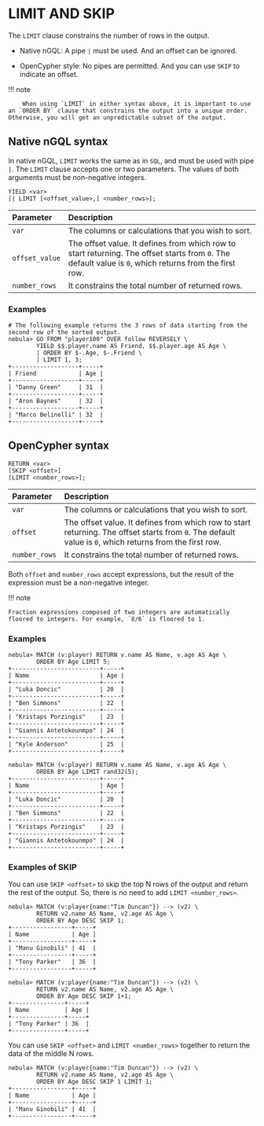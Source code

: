 # LIMIT AND SKIP

The `LIMIT` clause constrains the number of rows in the output.

- Native nGQL: A pipe `|` must be used. And an offset can be ignored.

- OpenCypher style: No pipes are permitted. And you can use `SKIP` to indicate an offset.

!!! note

        When using `LIMIT` in either syntax above, it is important to use an `ORDER BY` clause that constrains the output into a unique order. Otherwise, you will get an unpredictable subset of the output.

## Native nGQL syntax

In native nGQL, `LIMIT` works the same as in `SQL`, and must be used with pipe `|`. The `LIMIT` clause accepts one or two parameters. The values of both arguments must be non-negative integers.

```ngql
YIELD <var>
[| LIMIT [<offset_value>,] <number_rows>];
```

|Parameter|Description|
|:--|:--|
|`var`|The columns or calculations that you wish to sort.|
|`offset_value`|The offset value. It defines from which row to start returning. The offset starts from `0`. The default value is `0`, which returns from the first row.|
|`number_rows`|It constrains the total number of returned rows.|

### Examples

```ngql
# The following example returns the 3 rows of data starting from the second row of the sorted output.
nebula> GO FROM "player100" OVER follow REVERSELY \
        YIELD $$.player.name AS Friend, $$.player.age AS Age \
        | ORDER BY $-.Age, $-.Friend \
        | LIMIT 1, 3;
+-------------------+-----+
| Friend            | Age |
+-------------------+-----+
| "Danny Green"     | 31  |
+-------------------+-----+
| "Aron Baynes"     | 32  |
+-------------------+-----+
| "Marco Belinelli" | 32  |
+-------------------+-----+
```

## OpenCypher syntax

```ngql
RETURN <var>
[SKIP <offset>]
[LIMIT <number_rows>];
```

|Parameter|Description|
|:--|:--|
|`var`|The columns or calculations that you wish to sort.|
|`offset`|The offset value. It defines from which row to start returning. The offset starts from `0`. The default value is `0`, which returns from the first row.|
|`number_rows`|It constrains the total number of returned rows.|

Both `offset` and `number_rows` accept expressions, but the result of the expression must be a non-negative integer.

!!! note

    Fraction expressions composed of two integers are automatically floored to integers. For example, `8/6` is floored to 1.

### Examples

```ngql
nebula> MATCH (v:player) RETURN v.name AS Name, v.age AS Age \
        ORDER BY Age LIMIT 5;
+-------------------------+-----+
| Name                    | Age |
+-------------------------+-----+
| "Luka Doncic"           | 20  |
+-------------------------+-----+
| "Ben Simmons"           | 22  |
+-------------------------+-----+
| "Kristaps Porzingis"    | 23  |
+-------------------------+-----+
| "Giannis Antetokounmpo" | 24  |
+-------------------------+-----+
| "Kyle Anderson"         | 25  |
+-------------------------+-----+

nebula> MATCH (v:player) RETURN v.name AS Name, v.age AS Age \
        ORDER BY Age LIMIT rand32(5);
+-------------------------+-----+
| Name                    | Age |
+-------------------------+-----+
| "Luka Doncic"           | 20  |
+-------------------------+-----+
| "Ben Simmons"           | 22  |
+-------------------------+-----+
| "Kristaps Porzingis"    | 23  |
+-------------------------+-----+
| "Giannis Antetokounmpo" | 24  |
+-------------------------+-----+
```

### Examples of SKIP

You can use `SKIP <offset>` to skip the top N rows of the output and return the rest of the output. So, there is no need to add `LIMIT <number_rows>`.

```ngql
nebula> MATCH (v:player{name:"Tim Duncan"}) --> (v2) \
        RETURN v2.name AS Name, v2.age AS Age \
        ORDER BY Age DESC SKIP 1;
+-----------------+-----+
| Name            | Age |
+-----------------+-----+
| "Manu Ginobili" | 41  |
+-----------------+-----+
| "Tony Parker"   | 36  |
+-----------------+-----+

nebula> MATCH (v:player{name:"Tim Duncan"}) --> (v2) \
        RETURN v2.name AS Name, v2.age AS Age \
        ORDER BY Age DESC SKIP 1+1;
+---------------+-----+
| Name          | Age |
+---------------+-----+
| "Tony Parker" | 36  |
+---------------+-----+
```

You can use `SKIP <offset>` and `LIMIT <number_rows>` together to return the data of the middle N rows.

```ngql
nebula> MATCH (v:player{name:"Tim Duncan"}) --> (v2) \
        RETURN v2.name AS Name, v2.age AS Age \
        ORDER BY Age DESC SKIP 1 LIMIT 1;
+-----------------+-----+
| Name            | Age |
+-----------------+-----+
| "Manu Ginobili" | 41  |
+-----------------+-----+
```
<!--
## Performance tip

NebulaGraph {{ nebula.release }} does not implement the pushdown optimization of the storage layer of the `LIMIT` statement. Statements similar to `MATCH (n:T) RETURN n LIMIT 10` or `LOOKUP on i_T | LIMIT 10` will generate excessive resource occupancies in the graphd process. A graphd process will retrieve all T-type vertices from all storaged processes and then return 10 vertices. If the total amount of data is large, the graphd process will consume a lot of memory at this time and even cause OOM.
-->

